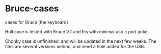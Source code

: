 # Bruce-cases
cases for Bruce (the keyboard)

Hull case is tested with Bruce V2 and fits with minimal usb c port poke.


Chonky case is unfinished, and will be updated in the next few weeks. The files are several versions behind, and need a hole added for the USB.
